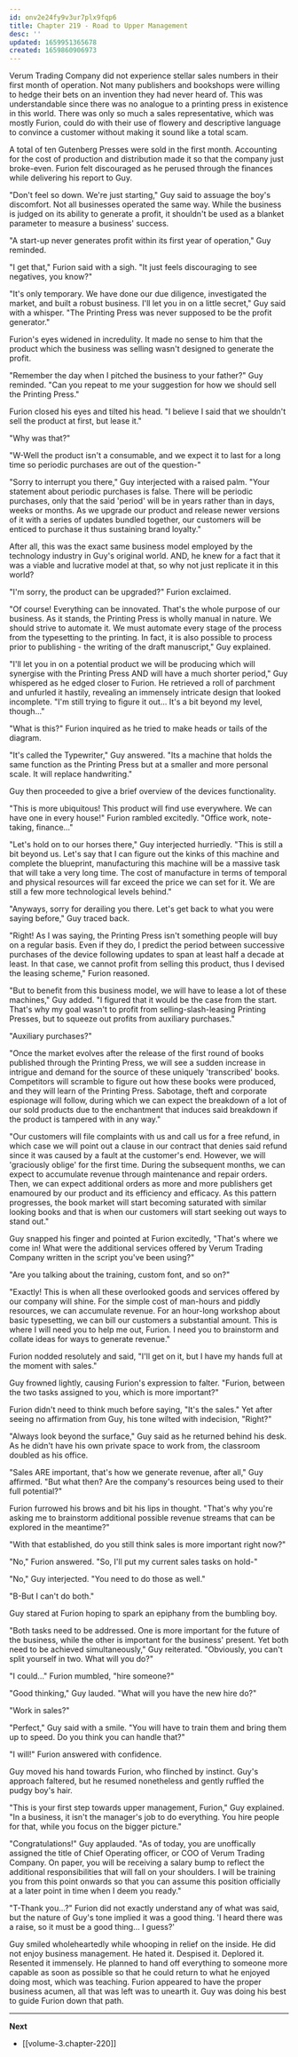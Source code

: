 ```yaml
---
id: onv2e24fy9v3ur7plx9fqp6
title: Chapter 219 - Road to Upper Management
desc: ''
updated: 1659951365678
created: 1659860906973
---
```


Verum Trading Company did not experience stellar sales numbers in their first month of operation. Not many publishers and bookshops were willing to hedge their bets on an invention they had never heard of. This was understandable since there was no analogue to a printing press in existence in this world. There was only so much a sales representative, which was mostly Furion, could do with their use of flowery and descriptive language to convince a customer without making it sound like a total scam.

A total of ten Gutenberg Presses were sold in the first month. Accounting for the cost of production and distribution made it so that the company just broke-even. Furion felt discouraged as he perused through the finances while delivering his report to Guy.

"Don't feel so down. We're just starting," Guy said to assuage the boy's discomfort. Not all businesses operated the same way. While the business is judged on its ability to generate a profit, it shouldn't be used as a blanket parameter to measure a business' success.

"A start-up never generates profit within its first year of operation," Guy reminded.

"I get that," Furion said with a sigh. "It just feels discouraging to see negatives, you know?"

"It's only temporary. We have done our due diligence, investigated the market, and built a robust business. I'll let you in on a little secret," Guy said with a whisper. "The Printing Press was never supposed to be the profit generator."

Furion's eyes widened in incredulity. It made no sense to him that the product which the business was selling wasn't designed to generate the profit.

"Remember the day when I pitched the business to your father?" Guy reminded. "Can you repeat to me your suggestion for how we should sell the Printing Press."

Furion closed his eyes and tilted his head. "I believe I said that we shouldn't sell the product at first, but lease it."

"Why was that?"

"W-Well the product isn't a consumable, and we expect it to last for a long time so periodic purchases are out of the question-"

"Sorry to interrupt you there," Guy interjected with a raised palm. "Your statement about periodic purchases is false. There will be periodic purchases, only that the said 'period' will be in years rather than in days, weeks or months. As we upgrade our product and release newer versions of it with a series of updates bundled together, our customers will be enticed to purchase it thus sustaining brand loyalty."

After all, this was the exact same business model employed by the technology industry in Guy's original world. AND, he knew for a fact that it was a viable and lucrative model at that, so why not just replicate it in this world?

"I'm sorry, the product can be upgraded?" Furion exclaimed.

"Of course! Everything can be innovated. That's the whole purpose of our business. As it stands, the Printing Press is wholly manual in nature. We should strive to automate it. We must automate every stage of the process from the typesetting to the printing. In fact, it is also possible to process prior to publishing - the writing of the draft manuscript," Guy explained.

"I'll let you in on a potential product we will be producing which will synergise with the Printing Press AND will have a much shorter period," Guy whispered as he edged closer to Furion. He retrieved a roll of parchment and unfurled it hastily, revealing an immensely intricate design that looked incomplete. "I'm still trying to figure it out... It's a bit beyond my level, though..."

"What is this?" Furion inquired as he tried to make heads or tails of the diagram.

"It's called the Typewriter," Guy answered. "Its a machine that holds the same function as the Printing Press but at a smaller and more personal scale. It will replace handwriting."

Guy then proceeded to give a brief overview of the devices functionality.

"This is more ubiquitous! This product will find use everywhere. We can have one in every house!" Furion rambled excitedly. "Office work, note-taking, finance..."

"Let's hold on to our horses there," Guy interjected hurriedly. "This is still a bit beyond us. Let's say that I can figure out the kinks of this machine and complete the blueprint, manufacturing this machine will be a massive task that will take a very long time. The cost of manufacture in terms of temporal and physical resources will far exceed the price we can set for it. We are still a few more technological levels behind."

"Anyways, sorry for derailing you there. Let's get back to what you were saying before," Guy traced back.

"Right! As I was saying, the Printing Press isn't something people will buy on a regular basis. Even if they do, I predict the period between successive purchases of the device following updates to span at least half a decade at least. In that case, we cannot profit from selling this product, thus I devised the leasing scheme," Furion reasoned.

"But to benefit from this business model, we will have to lease a lot of these machines," Guy added. "I figured that it would be the case from the start. That's why my goal wasn't to profit from selling-slash-leasing Printing Presses, but to squeeze out profits from auxiliary purchases."

"Auxiliary purchases?"

"Once the market evolves after the release of the first round of books published through the Printing Press, we will see a sudden increase in intrigue and demand for the source of these uniquely 'transcribed' books. Competitors will scramble to figure out how these books were produced, and they will learn of the Printing Press. Sabotage, theft and corporate espionage will follow, during which we can expect the breakdown of a lot of our sold products due to the enchantment that induces said breakdown if the product is tampered with in any way."

"Our customers will file complaints with us and call us for a free refund, in which case we will point out a clause in our contract that denies said refund since it was caused by a fault at the customer's end. However, we will 'graciously oblige' for the first time. During the subsequent months, we can expect to accumulate revenue through maintenance and repair orders. Then, we can expect additional orders as more and more publishers get enamoured by our product and its efficiency and efficacy. As this pattern progresses, the book market will start becoming saturated with similar looking books and that is when our customers will start seeking out ways to stand out."

Guy snapped his finger and pointed at Furion excitedly, "That's where we come in! What were the additional services offered by Verum Trading Company written in the script you've been using?"

"Are you talking about the training, custom font, and so on?"

"Exactly! This is when all these overlooked goods and services offered by our company will shine. For the simple cost of man-hours and piddly resources, we can accumulate revenue. For an hour-long workshop about basic typesetting, we can bill our customers a substantial amount. This is where I will need you to help me out, Furion. I need you to brainstorm and collate ideas for ways to generate revenue."

Furion nodded resolutely and said, "I'll get on it, but I have my hands full at the moment with sales."

Guy frowned lightly, causing Furion's expression to falter. "Furion, between the two tasks assigned to you, which is more important?"

Furion didn't need to think much before saying, "It's the sales." Yet after seeing no affirmation from Guy, his tone wilted with indecision, "Right?"

"Always look beyond the surface," Guy said as he returned behind his desk. As he didn't have his own private space to work from, the classroom doubled as his office.

"Sales ARE important, that's how we generate revenue, after all," Guy affirmed. "But what then? Are the company's resources being used to their full potential?"

Furion furrowed his brows and bit his lips in thought. "That's why you're asking me to brainstorm additional possible revenue streams that can be explored in the meantime?"

"With that established, do you still think sales is more important right now?"

"No," Furion answered. "So, I'll put my current sales tasks on hold-"

"No," Guy interjected. "You need to do those as well."

"B-But I can't do both."

Guy stared at Furion hoping to spark an epiphany from the bumbling boy.

"Both tasks need to be addressed. One is more important for the future of the business, while the other is important for the business' present. Yet both need to be achieved simultaneously," Guy reiterated. "Obviously, you can't split yourself in two. What will you do?"

"I could..." Furion mumbled, "hire someone?"

"Good thinking," Guy lauded. "What will you have the new hire do?"

"Work in sales?"

"Perfect," Guy said with a smile. "You will have to train them and bring them up to speed. Do you think you can handle that?"

"I will!" Furion answered with confidence.

Guy moved his hand towards Furion, who flinched by instinct. Guy's approach faltered, but he resumed nonetheless and gently ruffled the pudgy boy's hair.

"This is your first step towards upper management, Furion," Guy explained. "In a business, it isn't the manager's job to do everything. You hire people for that, while you focus on the bigger picture."

"Congratulations!" Guy applauded. "As of today, you are unoffically assigned the title of Chief Operating officer, or COO of Verum Trading Company. On paper, you will be receiving a salary bump to reflect the additional responsibilities that will fall on your shoulders. I will be training you from this point onwards so that you can assume this position officially at a later point in time when I deem you ready."

"T-Thank you...?" Furion did not exactly understand any of what was said, but the nature of Guy's tone implied it was a good thing. 'I heard there was a raise, so it must be a good thing... I guess?'

Guy smiled wholeheartedly while whooping in relief on the inside. He did not enjoy business management. He hated it. Despised it. Deplored it. Resented it immensely. He planned to hand off everything to someone more capable as soon as possible so that he could return to what he enjoyed doing most, which was teaching. Furion appeared to have the proper business acumen, all that was left was to unearth it. Guy was doing his best to guide Furion down that path.

____

**Next**
* [[volume-3.chapter-220]]